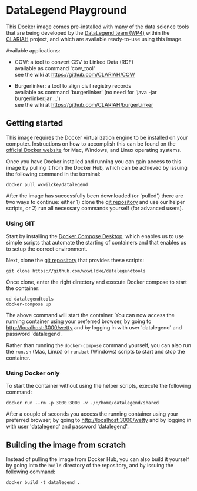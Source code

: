 # DataLegend Playground

This Docker image comes pre-installed with many of the data science tools that are being developed by the [DataLegend team (WP4)](https://www.datalegend.net) within the [CLARIAH](https://www.clariah.nl) project, and which are available ready-to-use using this image.

Available applications:

- COW:           a tool to convert CSV to Linked Data (RDF)  
                 available as command 'cow_tool'  
                 see the wiki at <https://github.com/CLARIAH/COW>

- Burgerlinker:  a tool to align civil registry records  
                 available as command 'burgerlinker' (no need for 'java -jar burgerlinker.jar ...')  
                 see the wiki at <https://github.com/CLARIAH/burgerLinker>

## Getting started

This image requires the Docker virtualization engine to be installed on your computer. Instructions on how to accomplish this can be found on the [official Docker website](https://docs.docker.com/get-docker) for Mac, Windows, and Linux operating systems.

Once you have Docker installed and running you can gain access to this image by pulling it from the Docker Hub, which can be achieved by issuing the following command in the terminal:

`docker pull wxwilcke/datalegend`

After the image has successfully been downloaded (or 'pulled') there are two ways to continue: either 1) clone the [git repository](https://github.com/wxwilcke/datalegendtools) and use our helper scripts, or 2) run all necessary commands yourself (for advanced users). 

### Using GIT

Start by installing the [Docker Compose Desktop](https://docs.docker.com/compose/install/compose-desktop), which enables us to use simple scripts that automate the starting of containers and that enables us to setup the correct environment.

Next, clone the [git repository](https://github.com/wxwilcke/datalegendtools) that provides these scripts:

`git clone https://github.com/wxwilcke/datalegendtools`

Once clone, enter the right directory and execute Docker compose to start the container:

    cd datalegendtools
    docker-compose up

The above command will start the container. You can now access the running container using your preferred browser, by going to <http://localhost:3000/wetty> and by logging in with user 'datalegend' and password 'datalegend'.

Rather than running the `docker-compose` command yourself, you can also run the `run.sh` (Mac, Linux) or `run.bat` (Windows) scripts to start and stop the container.

### Using Docker only

To start the container without using the helper scripts, execute the following command:

`docker run --rm -p 3000:3000 -v ./:/home/datalegend/shared`

After a couple of seconds you access the running container using your preferred browser, by going to <http://localhost:3000/wetty> and by logging in with user 'datalegend' and password 'datalegend'.

## Building the image from scratch

Instead of pulling the image from Docker Hub, you can also build it yourself by going into the `build` directory of the repository, and by issuing the following command:

`docker build -t datalegend .`
